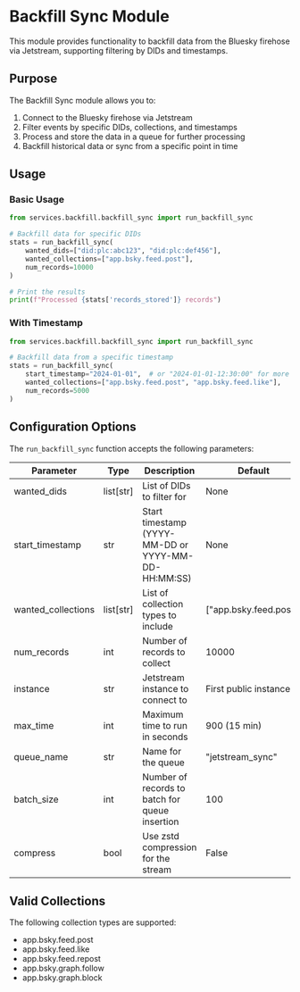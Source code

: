 # Backfill Sync Module

This module provides functionality to backfill data from the Bluesky firehose via Jetstream, supporting filtering by DIDs and timestamps.

## Purpose

The Backfill Sync module allows you to:
1. Connect to the Bluesky firehose via Jetstream
2. Filter events by specific DIDs, collections, and timestamps
3. Process and store the data in a queue for further processing
4. Backfill historical data or sync from a specific point in time

## Usage

### Basic Usage

```python
from services.backfill.backfill_sync import run_backfill_sync

# Backfill data for specific DIDs
stats = run_backfill_sync(
    wanted_dids=["did:plc:abc123", "did:plc:def456"],
    wanted_collections=["app.bsky.feed.post"],
    num_records=10000
)

# Print the results
print(f"Processed {stats['records_stored']} records")
```

### With Timestamp

```python
from services.backfill.backfill_sync import run_backfill_sync

# Backfill data from a specific timestamp
stats = run_backfill_sync(
    start_timestamp="2024-01-01",  # or "2024-01-01-12:30:00" for more precision
    wanted_collections=["app.bsky.feed.post", "app.bsky.feed.like"],
    num_records=5000
)
```

## Configuration Options

The `run_backfill_sync` function accepts the following parameters:

| Parameter | Type | Description | Default |
|-----------|------|-------------|---------|
| wanted_dids | list[str] | List of DIDs to filter for | None |
| start_timestamp | str | Start timestamp (YYYY-MM-DD or YYYY-MM-DD-HH:MM:SS) | None |
| wanted_collections | list[str] | List of collection types to include | ["app.bsky.feed.post"] |
| num_records | int | Number of records to collect | 10000 |
| instance | str | Jetstream instance to connect to | First public instance |
| max_time | int | Maximum time to run in seconds | 900 (15 min) |
| queue_name | str | Name for the queue | "jetstream_sync" |
| batch_size | int | Number of records to batch for queue insertion | 100 |
| compress | bool | Use zstd compression for the stream | False |

## Valid Collections

The following collection types are supported:
- app.bsky.feed.post
- app.bsky.feed.like
- app.bsky.feed.repost
- app.bsky.graph.follow
- app.bsky.graph.block 